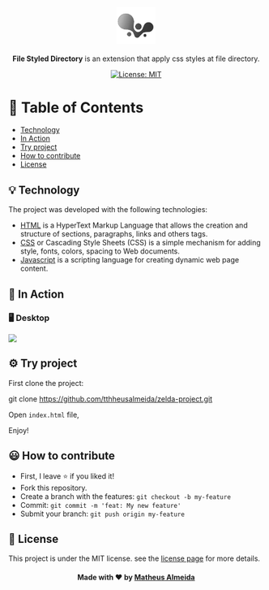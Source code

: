 <h3 align="center">
  <img alt="file-styled-directory" width="15%" title="#logo" src="images/logo.png">
  <br>
</h3>
<p align="center">
  <strong>File Styled Directory</strong> is an extension that apply css styles at file directory.
</p>

<p align="center">
  <a href="https://github.com/tthheusalmeida/file-styled-directory/blob/main/LICENSE">
    <img alt="License: MIT" src="https://img.shields.io/badge/License-MIT-blue.svg" target="_blank" />
  </a>
</p>

# 📂 Table of Contents

- [Technology](#technology)
- [In Action](#in-action)
- [Try project](#try-project)
- [How to contribute](#how-to-contribute)
- [License](#license)

<a id="technology"></a>

## 💡 Technology

The project was developed with the following technologies:

- [HTML](https://html.com/) is a HyperText Markup Language that allows the creation and structure of sections, paragraphs, links and others tags.
- [CSS](https://www.w3.org/Style/CSS/Overview.en.html) or Cascading Style Sheets (CSS) is a simple mechanism for adding style, fonts, colors, spacing to Web documents.
- [Javascript](https://www.javascript.com/) is a scripting language for creating dynamic web page content.

<a id="in-action"></a>

## 📸	In Action

### 🖥️ Desktop
<div style="display: flex; flex-direction: column; align-items: center; justify-content: center;">
  <img src="https://github.com/tthheusalmeida/file-styled-directory/blob/images/inAction.JPG" width="800">
</div>

<a id="try-project"></a>

## ⚙️ Try project

First clone the project:

git clone https://github.com/tthheusalmeida/zelda-project.git


Open ``index.html`` file,

Enjoy!

<a id="how-to-contribute"></a>

## 😃 How to contribute
- First, I leave ⭐ if you liked it!
- Fork this repository.
- Create a branch with the features: `git checkout -b my-feature`
- Commit: `git commit -m 'feat: My new feature'`
- Submit your branch: `git push origin my-feature`

<a id="license"></a>

## 📝 License

This project is under the MIT license. see the [license page](https://opensource.org/licenses/MIT) for more details.

<h4 align="center">
  Made with ❤️ by <a href="https://www.linkedin.com/in/matheus-almeida-602139182/" target="_blank">Matheus Almeida</a>
</h4>